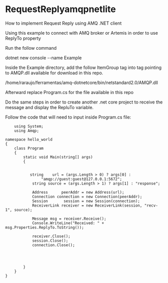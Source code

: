 # RequestReplyamqpnetlite
How to implement Request Reply using AMQ .NET client


Using this example to connect with AMQ broker or Artemis in order to use ReplyTo property


Run the follow command

dotnet new console --name Example

Inside the Example directory, add the follow ItemGroup tag into <Project> tag pointing to AMQP.dll available for download in this repo.

<ItemGroup>
  <Reference Include="AMQP">
          <HintPath>/home/raraujo/ferramentas/amq-dotnetcore/bin/netstandard2.0/AMQP.dll</HintPath>
  </Reference>
</ItemGroup>

Afterward replace Program.cs for the file available in this repo

Do the same steps in order to create another .net core project to receive the message and display the RepluTo variable.

Follow the code that will need to input inside Program.cs file:

```
    using System;
    using Amqp;

namespace hello_world
{
    class Program
    {
        static void Main(string[] args)
        {


           string    url = (args.Length > 0) ? args[0] :
                "amqp://guest:guest@127.0.0.1:5672";
            string source = (args.Length > 1) ? args[1] : "response";

            Address      peerAddr = new Address(url);
            Connection connection = new Connection(peerAddr);
            Session       session = new Session(connection);
            ReceiverLink receiver = new ReceiverLink(session, "recv-1", source);

            Message msg = receiver.Receive();
            Console.WriteLine("Received: " + msg.Properties.ReplyTo.ToString());

            receiver.Close();
            session.Close();
            connection.Close();




        }
    }
}

```

